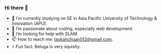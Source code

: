 ### Hi there 👋

- 🔭 I’m currently studying on SE in Asia Pacific University of Technology & Innovation (APU).
- 🌱 I’m passionate about coding, especially web development.
- 🤔 I’m looking for help with SLAM.
- 📫 How to reach me: laukahchuan012@gmail.com.
- ⚡ Fun fact: Beluga is very squishy.

<!--
**Whalehoho/Whalehoho** is a ✨ _special_ ✨ repository because its `README.md` (this file) appears on your GitHub profile.

Here are some ideas to get you started:

- 🔭 I’m currently working on ...
- 🌱 I’m currently learning ...
- 👯 I’m looking to collaborate on ...
- 🤔 I’m looking for help with ...
- 💬 Ask me about ...
- 📫 How to reach me: ...
- 😄 Pronouns: ...
- ⚡ Fun fact: ...
-->

